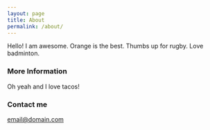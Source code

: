 ```yaml
---
layout: page
title: About
permalink: /about/
---
```


Hello! I am awesome. Orange is the best. Thumbs up for rugby. Love badminton. 

### More Information

Oh yeah and I love tacos!

### Contact me

[email@domain.com](mailto:email@domain.com)
